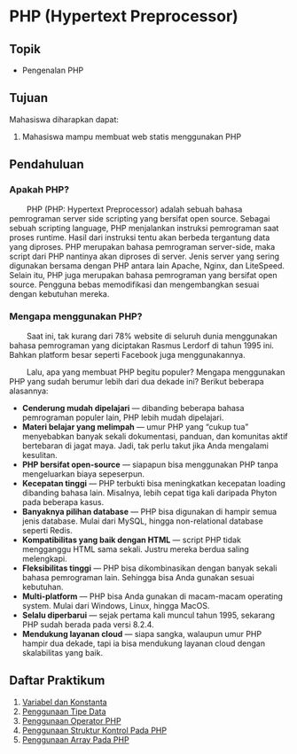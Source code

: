 # PHP (Hypertext Preprocessor)

## Topik

- Pengenalan PHP

## Tujuan

Mahasiswa diharapkan dapat:

1. Mahasiswa mampu membuat web statis menggunakan PHP

## Pendahuluan

### Apakah PHP?

&nbsp;&nbsp;&nbsp;&nbsp;&nbsp;&nbsp;&nbsp;&nbsp;PHP (PHP: Hypertext Preprocessor) adalah sebuah bahasa pemrograman server side scripting yang bersifat open source. Sebagai sebuah scripting language, PHP menjalankan instruksi pemrograman saat proses runtime. Hasil dari instruksi tentu akan berbeda tergantung data yang diproses. PHP merupakan bahasa pemrograman server-side, maka script dari PHP nantinya akan diproses di server. Jenis server yang sering digunakan bersama dengan PHP antara lain Apache, Nginx, dan LiteSpeed. Selain itu, PHP juga merupakan bahasa pemrograman yang bersifat open source. Pengguna bebas memodifikasi dan mengembangkan sesuai dengan kebutuhan mereka.

### Mengapa menggunakan PHP?

&nbsp;&nbsp;&nbsp;&nbsp;&nbsp;&nbsp;&nbsp;&nbsp;Saat ini, tak kurang dari 78% website di seluruh dunia menggunakan bahasa pemrograman yang diciptakan Rasmus Lerdorf di tahun 1995 ini. Bahkan platform besar seperti Facebook juga menggunakannya.

&nbsp;&nbsp;&nbsp;&nbsp;&nbsp;&nbsp;&nbsp;&nbsp;Lalu, apa yang membuat PHP begitu populer? Mengapa menggunakan PHP yang sudah berumur lebih dari dua dekade ini? Berikut beberapa alasannya:

- **Cenderung mudah dipelajari** — dibanding beberapa bahasa pemrograman populer lain, PHP lebih mudah dipelajari.
- **Materi belajar yang melimpah** — umur PHP yang “cukup tua” menyebabkan banyak sekali dokumentasi, panduan, dan komunitas aktif bertebaran di jagat maya. Jadi, tak perlu takut jika Anda mengalami kesulitan.
- **PHP bersifat open-source** — siapapun bisa menggunakan PHP tanpa mengeluarkan biaya sepeserpun.
- **Kecepatan tinggi** — PHP terbukti bisa meningkatkan kecepatan loading dibanding bahasa lain. Misalnya, lebih cepat tiga kali daripada Phyton pada beberapa kasus.
- **Banyaknya pilihan database** — PHP bisa digunakan di hampir semua jenis database. Mulai dari MySQL, hingga non-relational database seperti Redis.
- **Kompatibilitas yang baik dengan HTML** — script PHP tidak mengganggu HTML sama sekali. Justru mereka berdua saling melengkapi.
- **Fleksibilitas tinggi** — PHP bisa dikombinasikan dengan banyak sekali bahasa pemrograman lain. Sehingga bisa Anda gunakan sesuai kebutuhan.
- **Multi-platform** — PHP bisa Anda gunakan di macam-macam operating system. Mulai dari Windows, Linux, hingga MacOS.
- **Selalu diperbarui** — sejak pertama kali muncul tahun 1995, sekarang PHP sudah berada pada versi 8.2.4.
- **Mendukung layanan cloud** — siapa sangka, walaupun umur PHP hampir dua dekade, tapi ia bisa mendukung layanan cloud dengan skalabilitas yang baik.

## Daftar Praktikum

1. [Variabel dan Konstanta]()
2. [Penggunaan Tipe Data]()
3. [Penggunaan Operator PHP]()
4. [Penggunaan Struktur Kontrol Pada PHP]()
5. [Penggunaan Array Pada PHP]()
